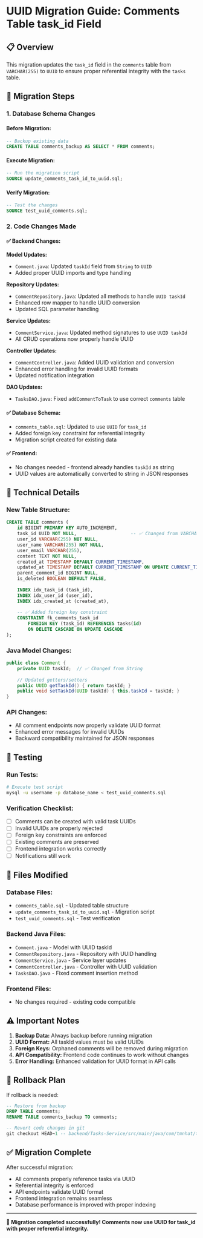 # UUID Migration Guide: Comments Table task_id Field

## 📋 **Overview**
This migration updates the `task_id` field in the `comments` table from `VARCHAR(255)` to `UUID` to ensure proper referential integrity with the `tasks` table.

## 🚀 **Migration Steps**

### 1. **Database Schema Changes**

#### Before Migration:
```sql
-- Backup existing data
CREATE TABLE comments_backup AS SELECT * FROM comments;
```

#### Execute Migration:
```sql
-- Run the migration script
SOURCE update_comments_task_id_to_uuid.sql;
```

#### Verify Migration:
```sql
-- Test the changes
SOURCE test_uuid_comments.sql;
```

### 2. **Code Changes Made**

#### ✅ **Backend Changes:**

**Model Updates:**
- `Comment.java`: Updated `taskId` field from `String` to `UUID`
- Added proper UUID imports and type handling

**Repository Updates:**
- `CommentRepository.java`: Updated all methods to handle `UUID taskId`
- Enhanced row mapper to handle UUID conversion
- Updated SQL parameter handling

**Service Updates:**
- `CommentService.java`: Updated method signatures to use `UUID taskId`
- All CRUD operations now properly handle UUID

**Controller Updates:**
- `CommentController.java`: Added UUID validation and conversion
- Enhanced error handling for invalid UUID formats
- Updated notification integration

**DAO Updates:**
- `TasksDAO.java`: Fixed `addCommentToTask` to use correct `comments` table

#### ✅ **Database Schema:**
- `comments_table.sql`: Updated to use `UUID` for `task_id`
- Added foreign key constraint for referential integrity
- Migration script created for existing data

#### ✅ **Frontend:**
- No changes needed - frontend already handles `taskId` as string
- UUID values are automatically converted to string in JSON responses

## 🔧 **Technical Details**

### **New Table Structure:**
```sql
CREATE TABLE comments (
    id BIGINT PRIMARY KEY AUTO_INCREMENT,
    task_id UUID NOT NULL,                    -- ✅ Changed from VARCHAR(255)
    user_id VARCHAR(255) NOT NULL,
    user_name VARCHAR(255) NOT NULL,
    user_email VARCHAR(255),
    content TEXT NOT NULL,
    created_at TIMESTAMP DEFAULT CURRENT_TIMESTAMP,
    updated_at TIMESTAMP DEFAULT CURRENT_TIMESTAMP ON UPDATE CURRENT_TIMESTAMP,
    parent_comment_id BIGINT NULL,
    is_deleted BOOLEAN DEFAULT FALSE,
    
    INDEX idx_task_id (task_id),
    INDEX idx_user_id (user_id),
    INDEX idx_created_at (created_at),
    
    -- ✅ Added foreign key constraint
    CONSTRAINT fk_comments_task_id 
        FOREIGN KEY (task_id) REFERENCES tasks(id) 
        ON DELETE CASCADE ON UPDATE CASCADE
);
```

### **Java Model Changes:**
```java
public class Comment {
    private UUID taskId;  // ✅ Changed from String
    
    // Updated getters/setters
    public UUID getTaskId() { return taskId; }
    public void setTaskId(UUID taskId) { this.taskId = taskId; }
}
```

### **API Changes:**
- All comment endpoints now properly validate UUID format
- Enhanced error messages for invalid UUIDs
- Backward compatibility maintained for JSON responses

## 🧪 **Testing**

### **Run Tests:**
```bash
# Execute test script
mysql -u username -p database_name < test_uuid_comments.sql
```

### **Verification Checklist:**
- [ ] Comments can be created with valid task UUIDs
- [ ] Invalid UUIDs are properly rejected
- [ ] Foreign key constraints are enforced
- [ ] Existing comments are preserved
- [ ] Frontend integration works correctly
- [ ] Notifications still work

## 📁 **Files Modified**

### **Database Files:**
- `comments_table.sql` - Updated table structure
- `update_comments_task_id_to_uuid.sql` - Migration script
- `test_uuid_comments.sql` - Test verification

### **Backend Java Files:**
- `Comment.java` - Model with UUID taskId
- `CommentRepository.java` - Repository with UUID handling
- `CommentService.java` - Service layer updates
- `CommentController.java` - Controller with UUID validation
- `TasksDAO.java` - Fixed comment insertion method

### **Frontend Files:**
- No changes required - existing code compatible

## ⚠️ **Important Notes**

1. **Backup Data:** Always backup before running migration
2. **UUID Format:** All taskId values must be valid UUIDs
3. **Foreign Keys:** Orphaned comments will be removed during migration
4. **API Compatibility:** Frontend code continues to work without changes
5. **Error Handling:** Enhanced validation for UUID format in API calls

## 🔄 **Rollback Plan**

If rollback is needed:
```sql
-- Restore from backup
DROP TABLE comments;
RENAME TABLE comments_backup TO comments;

-- Revert code changes in git
git checkout HEAD~1 -- backend/Tasks-Service/src/main/java/com/tmnhat/tasksservice/
```

## ✅ **Migration Complete**

After successful migration:
- All comments properly reference tasks via UUID
- Referential integrity is enforced
- API endpoints validate UUID format
- Frontend integration remains seamless
- Database performance is improved with proper indexing

---

**🎉 Migration completed successfully! Comments now use UUID for task_id with proper referential integrity.** 